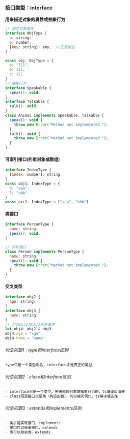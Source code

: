### 接口类型：interface
**用来描述对象的属性或抽象行为**

```javascript
// 描述对象属性
interface ObjType {
  a: string;
  b: number;
  [key: string]: any;  //任意属性
}

const obj: ObjType = {
  a: "111",
  b: 111,
  c: 111
}
// 抽象行为
interface Speakable {
  speak(): void;
}
interface Talkable {
  talk(): void;
}
class Animal implements Speakable, Talkable {
  speak(): void {
    throw new Error("Method not implemented.");
  }
  talk(): void {
    throw new Error("Method not implemented.");
  }
}
```

#### 可索引接口(约束对象或数组)
```javascript
interface IndexType {
  [index: number]: string
}
const obj1: IndexType = {
  0: "aaa",
  1: "bbb"
}
const arr1: IndexType = ["aaa", "bbb"]
```

#### 类接口
```javascript
interface PersonType {
  name: string;
  speak(): void;
}

// 实现接口
class Person implements PersonType {
  name: string;
  speak(): void {
    throw new Error("Method not implemented.");
  }
}
```

#### 交叉类型
```js
interface obj2 {
  age: string;
}
interface obj3 {
  name: string;
}
// 包含obj2和obj3所有属性
let obj4: obj2 & obj3
obj4.age = "age"
obj4.name = "name" 
```

###### 衍生问题1：type和interface区别
```javascript
type只是一个类型别名，interface才是真正的类型
```
###### 衍生问题2：class和interface区别
```javascript
- interface只是一个类型，用来修饰对象或抽象行为的，ts编译后消失
- class既是接口也是类（构造函数），可以被实例化，ts编译后还在
```
###### 衍生问题3：extends和implements区别
```javascript
- 类才能实现接口，implements
- 接口可以继承接口，extends
- 类可以继承类，extends
```

